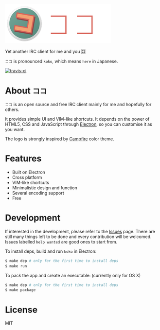 ![koko](./resource/logo.png)

Yet another IRC client for me and you :koko:

`ココ` is pronounced `koko`, which means `here` in Japanese.

[![travis-ci](https://travis-ci.org/hachibasu/koko.svg)](https://travis-ci.org/hachibasu/koko)

# About `ココ`

`ココ` is an open source and free IRC client mainly for me and hopefully for others.

It provides simple UI and VIM-like shortcuts. It depends on the power of
HTML5, CSS and JavaScript through [Electron](http://electron.atom.io),
so you can customise it as you want.

The logo is strongly inspired by
[Campfire](https://color.adobe.com/Campfire-color-theme-2528696/) color theme.


# Features

* Built on Electron
* Cross platform
* VIM-like shortcuts
* Minimalistic design and function
* Several encoding support
* Free

# Development

If interested in the development, please refer to the [Issues](https://github.com/hachibasu/koko/issues) page.
There are still many things left to be done and every contribution will be welcomed.
Issues labelled `help wanted` are good ones to start from.

To install deps, build and run `koko` in Electron:

```bash
$ make dep # only for the first time to install deps
$ make run
```

To pack the app and create an executable: (currently only for OS X)

```bash
$ make dep # only for the first time to install deps
$ make package
```

# License
MIT
